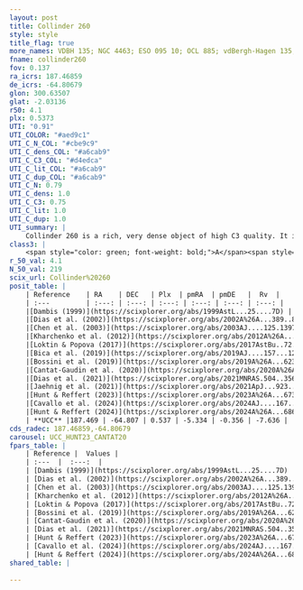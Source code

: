 ```yaml
---
layout: post
title: Collinder 260
style: style
title_flag: true
more_names: VDBH 135; NGC 4463; ESO 095 10; OCL 885; vdBergh-Hagen 135; MWSC 2042
fname: collinder260
fov: 0.137
ra_icrs: 187.46859
de_icrs: -64.80679
glon: 300.63507
glat: -2.03136
r50: 4.1
plx: 0.5373
UTI: "0.91"
UTI_COLOR: "#aed9c1"
UTI_C_N_COL: "#cbe9c9"
UTI_C_dens_COL: "#a6cab9"
UTI_C_C3_COL: "#d4edca"
UTI_C_lit_COL: "#a6cab9"
UTI_C_dup_COL: "#a6cab9"
UTI_C_N: 0.79
UTI_C_dens: 1.0
UTI_C_C3: 0.75
UTI_C_lit: 1.0
UTI_C_dup: 1.0
UTI_summary: |
    Collinder 260 is a rich, very dense object of high C3 quality. It is very well-studied in the literature.
class3: |
    <span style="color: green; font-weight: bold;">A</span><span style="color: #FFC300; font-weight: bold;">B</span>
r_50_val: 4.1
N_50_val: 219
scix_url: Collinder%20260
posit_table: |
    | Reference    | RA    | DEC   | Plx  | pmRA  | pmDE   |  Rv  |
    | :---         | :---: | :---: | :---: | :---: | :---: | :---: |
    |[Dambis (1999)](https://scixplorer.org/abs/1999AstL...25....7D) | 187.483 | -64.79 | -- | -- | -- | -- |
    |[Dias et al. (2002)](https://scixplorer.org/abs/2002A%26A...389..871D) | 187.483 | -64.79 | -- | -4.85 | 0.88 | -12.2 |
    |[Chen et al. (2003)](https://scixplorer.org/abs/2003AJ....125.1397C) | 187.618 | -64.781 | -- | -4.85 | 0.88 | -14.6 |
    |[Kharchenko et al. (2012)](https://scixplorer.org/abs/2012A%26A...543A.156K) | 187.485 | -64.79 | -- | -3.61 | -0.3 | -- |
    |[Loktin & Popova (2017)](https://scixplorer.org/abs/2017AstBu..72..257L) | 187.485 | -64.79 | -- | -12.123 | -0.733 | -24.5 |
    |[Bica et al. (2019)](https://scixplorer.org/abs/2019AJ....157...12B) | 187.476 | -64.786 | -- | -- | -- | -- |
    |[Bossini et al. (2019)](https://scixplorer.org/abs/2019A%26A...623A.108B) | 187.466 | -64.8 | -- | -- | -- | -- |
    |[Cantat-Gaudin et al. (2020)](https://scixplorer.org/abs/2020A%26A...640A...1C) | 187.466 | -64.8 | 0.523 | -5.326 | -0.435 | -- |
    |[Dias et al. (2021)](https://scixplorer.org/abs/2021MNRAS.504..356D) | 187.456 | -64.804 | 0.528 | -5.327 | -0.421 | -- |
    |[Jaehnig et al. (2021)](https://scixplorer.org/abs/2021ApJ...923..129J) | 187.469 | -64.8 | 0.547 | -5.308 | -0.378 | -- |
    |[Hunt & Reffert (2023)](https://scixplorer.org/abs/2023A%26A...673A.114H) | 187.464 | -64.797 | 0.541 | -5.324 | -0.354 | -3.26 |
    |[Cavallo et al. (2024)](https://scixplorer.org/abs/2024AJ....167...12C) | 187.427 | -64.807 | 0.542 | -- | -- | -- |
    |[Hunt & Reffert (2024)](https://scixplorer.org/abs/2024A%26A...686A..42H) | 187.464 | -64.797 | 0.541 | -5.324 | -0.354 | -3.26 |
    | **UCC** |187.469 | -64.807 | 0.537 | -5.334 | -0.356 | -7.636 | 
cds_radec: 187.46859,-64.80679
carousel: UCC_HUNT23_CANTAT20
fpars_table: |
    | Reference |  Values |
    | :---  |  :---:  |
    | [Dambis (1999)](https://scixplorer.org/abs/1999AstL...25....7D) | `E_B-V_=0.426, DM0=10.03, log_age_=7.5` |
    | [Dias et al. (2002)](https://scixplorer.org/abs/2002A%26A...389..871D) | `E(B-V)=0.434, Dist=1050.0, Age=7.505` |
    | [Chen et al. (2003)](https://scixplorer.org/abs/2003AJ....125.1397C) | `HDis=1050, Age=0.03` |
    | [Kharchenko et al. (2012)](https://scixplorer.org/abs/2012A%26A...543A.156K) | `e_bv=0.354, distance=1115, log_age=7.97` |
    | [Loktin & Popova (2017)](https://scixplorer.org/abs/2017AstBu..72..257L) | `E(B-V)=0.421, Dmod=10.161, logt=7.534` |
    | [Bossini et al. (2019)](https://scixplorer.org/abs/2019A%26A...623A.108B) | `AV=1.439, Dist=11.3, logA=7.54, Fe/H=0.0` |
    | [Cantat-Gaudin et al. (2020)](https://scixplorer.org/abs/2020A%26A...640A...1C) | `AVNN=1.53, DMNN=11.28, AgeNN=7.46` |
    | [Dias et al. (2021)](https://scixplorer.org/abs/2021MNRAS.504..356D) | `Av=1.56, Dist=1638, logage=7.646, [Fe/H]=0.158` |
    | [Hunt & Reffert (2023)](https://scixplorer.org/abs/2023A%26A...673A.114H) | `AV50=1.475, diffAV50=1.919, MOD50=11.215, logAge50=7.542` |
    | [Cavallo et al. (2024)](https://scixplorer.org/abs/2024AJ....167...12C) | `AV50=1.69, dMod50=11.38, logAge50=7.6, [Fe/H]50=0.36` |
    | [Hunt & Reffert (2024)](https://scixplorer.org/abs/2024A%26A...686A..42H) | `MassJ=809.522` |
shared_table: |
    
---
```


